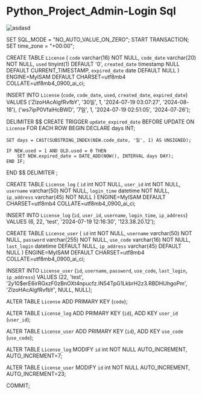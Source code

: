 # Python_Project_Admin-Login Sql

![asdasd](https://github.com/user-attachments/assets/d43792bd-c382-4520-a7b8-833303ff6e1f)

 
SET SQL_MODE = "NO_AUTO_VALUE_ON_ZERO";
START TRANSACTION;
SET time_zone = "+00:00";

CREATE TABLE `License` (
  `code` varchar(16) NOT NULL,
  `code_date` varchar(20) NOT NULL,
  `used` tinyint(1) DEFAULT '0',
  `created_date` timestamp NULL DEFAULT CURRENT_TIMESTAMP,
  `expired_date` date DEFAULT NULL
) ENGINE=MyISAM DEFAULT CHARSET=utf8mb4 COLLATE=utf8mb4_0900_ai_ci;

INSERT INTO `License` (`code`, `code_date`, `used`, `created_date`, `expired_date`) VALUES
('ZlzoHAcAlgfRvfbY', '30일', 1, '2024-07-19 03:07:27', '2024-08-18'),
('ws7ipP0VfalHcBWD', '7일', 1, '2024-07-19 02:51:05', '2024-07-26');

DELIMITER $$
CREATE TRIGGER `update_expired_date` BEFORE UPDATE ON `License` FOR EACH ROW BEGIN
    DECLARE days INT;

    SET days = CAST(SUBSTRING_INDEX(NEW.code_date, '일', 1) AS UNSIGNED);

    IF NEW.used = 1 AND OLD.used = 0 THEN
        SET NEW.expired_date = DATE_ADD(NOW(), INTERVAL days DAY);
    END IF;
END
$$
DELIMITER ;

CREATE TABLE `License_log` (
  `id` int NOT NULL,
  `user_id` int NOT NULL,
  `username` varchar(50) NOT NULL,
  `login_time` datetime NOT NULL,
  `ip_address` varchar(45) NOT NULL
) ENGINE=MyISAM DEFAULT CHARSET=utf8mb4 COLLATE=utf8mb4_0900_ai_ci;

INSERT INTO `License_log` (`id`, `user_id`, `username`, `login_time`, `ip_address`) VALUES
(6, 22, 'test', '2024-07-19 12:16:30', '123.38.20.12');

CREATE TABLE `License_user` (
  `id` int NOT NULL,
  `username` varchar(50) NOT NULL,
  `password` varchar(255) NOT NULL,
  `use_code` varchar(16) NOT NULL,
  `last_login` datetime DEFAULT NULL,
  `ip_address` varchar(45) DEFAULT NULL
) ENGINE=MyISAM DEFAULT CHARSET=utf8mb4 COLLATE=utf8mb4_0900_ai_ci;

INSERT INTO `License_user` (`id`, `username`, `password`, `use_code`, `last_login`, `ip_address`) VALUES
(22, 'test', '$2y$10$erE6irRGxzF0zBnOXt4npucfz.lN54TpG1LkbrH2z3.RBDHUhgoPm', 'ZlzoHAcAlgfRvfbY', NULL, NULL);

ALTER TABLE `License`
  ADD PRIMARY KEY (`code`);

ALTER TABLE `License_log`
  ADD PRIMARY KEY (`id`),
  ADD KEY `user_id` (`user_id`);

ALTER TABLE `License_user`
  ADD PRIMARY KEY (`id`),
  ADD KEY `use_code` (`use_code`);

ALTER TABLE `License_log`
  MODIFY `id` int NOT NULL AUTO_INCREMENT, AUTO_INCREMENT=7;

ALTER TABLE `License_user`
  MODIFY `id` int NOT NULL AUTO_INCREMENT, AUTO_INCREMENT=23;

COMMIT;
